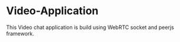 # Video-Application
This Video chat application is build using WebRTC  socket and peerjs framework.
